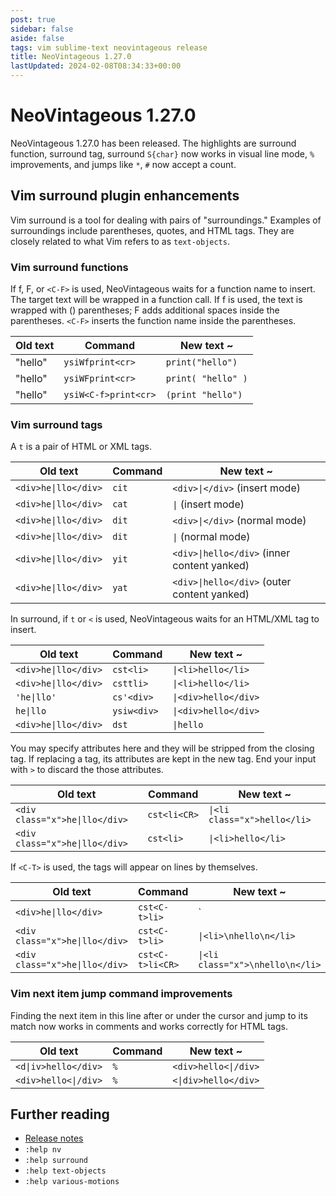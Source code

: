 ```yaml
---
post: true
sidebar: false
aside: false
tags: vim sublime-text neovintageous release
title: NeoVintageous 1.27.0
lastUpdated: 2024-02-08T08:34:33+00:00
---
```


# NeoVintageous 1.27.0

NeoVintageous 1.27.0 has been released.  The highlights are surround function, surround tag, surround `S{char}` now works in visual line mode, `%` improvements, and jumps like `*`, `#` now accept a count.

## Vim surround plugin enhancements

Vim surround is a tool for dealing with pairs of "surroundings."  Examples
of surroundings include parentheses, quotes, and HTML tags.  They are
closely related to what Vim refers to as `text-objects`.

### Vim surround functions

If f, F, or `<C-F>` is used, NeoVintageous waits for a function name to insert.  The target text will be wrapped in a function call. If f is used, the text is wrapped with () parentheses; F adds additional spaces inside the parentheses. `<C-F>` inserts the function name inside the parentheses.

Old text | Command | New text ~
-------- | ------- | ----------
"hello" | `ysiWfprint<cr>` | `print("hello")`
"hello" | `ysiWFprint<cr>` | `print( "hello" )`
"hello" | `ysiW<C-f>print<cr>` | `(print "hello")`

### Vim surround tags

A `t` is a pair of HTML or XML tags.

Old text | Command | New text ~
-------- | ------- | ----------
`<div>he\|llo</div>` | `cit` | `<div>\|</div>` (insert mode)
`<div>he\|llo</div>` | `cat` | `\|` (insert mode)
`<div>he\|llo</div>` | `dit` | `<div>\|</div>` (normal mode)
`<div>he\|llo</div>` | `dit` | `\|` (normal mode)
`<div>he\|llo</div>` | `yit` | `<div>\|hello</div>` (inner content yanked)
`<div>he\|llo</div>` | `yat` | `<div>\|hello</div>` (outer content yanked)

In surround, if `t` or `<` is used, NeoVintageous waits for an HTML/XML tag to insert.

Old text | Command | New text ~
-------- | ------- | ----------
`<div>he\|llo</div>` | `cst<li>` | `\|<li>hello</li>`
`<div>he\|llo</div>` | `csttli>` | `\|<li>hello</li>`
`'he\|llo'` | `cs'<div>` | `\|<div>hello</div>`
`he\|llo` | `ysiw<div>` | `\|<div>hello</div>`
`<div>he\|llo</div>` | `dst` | `\|hello`

You may specify attributes here and they will be stripped from the closing tag. If replacing a tag, its attributes are kept in the new tag. End your input with `>` to discard the those attributes.

Old text | Command | New text ~
-------- | ------- | ----------
`<div class="x">he\|llo</div>` | `cst<li<CR>` | `\|<li class="x">hello</li>`
`<div class="x">he\|llo</div>` | `cst<li>` | `\|<li>hello</li>`

If `<C-T>` is used, the tags will appear on lines by themselves.

Old text | Command | New text ~
-------- | ------- | ----------
`<div>he\|llo</div>` | `cst<C-t>li>` | `|<li>\nhello\n</li>`
`<div class="x">he\|llo</div>` | `cst<C-t>li>` | `\|<li>\nhello\n</li>`
`<div class="x">he\|llo</div>` | `cst<C-t>li<CR>` | `\|<li class="x">\nhello\n</li>`

### Vim next item jump command improvements

Finding the next item in this line after or under the cursor and jump to its match now works in comments and works correctly for HTML tags.

Old text | Command | New text ~
-------- | ------- | ----------
`<d\|iv>hello</div>` | `%` | `<div>hello<\|/div>`
`<div>hello<\|/div>` | `%` | `<\|div>hello</div>`

## Further reading

* [Release notes](https://github.com/NeoVintageous/NeoVintageous/releases/tag/1.27.0)
* `:help nv`
* `:help surround`
* `:help text-objects`
* `:help various-motions`

